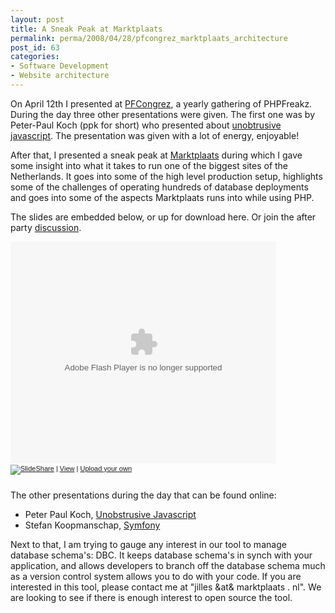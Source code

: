 ```yaml
---
layout: post
title: A Sneak Peak at Marktplaats
permalink: perma/2008/04/28/pfcongrez_marktplaats_architecture
post_id: 63
categories: 
- Software Development
- Website architecture
---
```


On April 12th I presented at <a
href="http://www.pfcongrez.nl/2008/index.html">PFCongrez</a>, a yearly
gathering of PHPFreakz. During the day three other presentations were given.
The first one was by Peter-Paul Koch (ppk for short) who presented about <a
href="http://www.quirksmode.org/blog/archives/2008/04/slides_pfcongre.html">unobtrusive
javascript</a>. The presentation was given with a lot of energy, enjoyable!

After that, I presented a sneak peak at <a
href="http://www.marktplaats.nl">Marktplaats</a> during which I gave some
insight into what it takes to run one of the biggest sites of the Netherlands.
It goes into some of the high level production setup, highlights some of the
challenges of operating hundreds of database deployments and goes into some of
the aspects Marktplaats runs into while using PHP.

The slides are embedded below, or up for download here. Or join the after party <a href="http://www.phpfreakz.nl/forum.php?forum=5&iid=1125709">discussion</a>.

<div style="width:425px;text-align:left" id="__ss_376052"><object style="margin:0px" width="425" height="355"><param name="movie" value="http://static.slideshare.net/swf/ssplayer2.swf?doc=20080410-pfcongrez-presentation-ebay-v02-1209368891974250-9"/><param name="allowFullScreen" value="true"/><param name="allowScriptAccess" value="always"/><embed src="http://static.slideshare.net/swf/ssplayer2.swf?doc=20080410-pfcongrez-presentation-ebay-v02-1209368891974250-9" type="application/x-shockwave-flash" allowscriptaccess="always" allowfullscreen="true" width="425" height="355"></embed></object><div style="font-size:11px;font-family:tahoma,arial;height:26px;padding-top:2px;"><a href="http://www.slideshare.net/?src=embed"><img src="http://static.slideshare.net/swf/logo_embd.png" style="border:0px none;margin-bottom:-5px" alt="SlideShare"/></a> | <a href="http://www.slideshare.net/ojilles/20080410-pf-congrez-presentation-e-bay-v0-2?src=embed" title="View '20080410 Pf Congrez Presentation E Bay V0 2' on SlideShare">View</a> | <a href="http://www.slideshare.net/upload?src=embed">Upload your own</a></div></div>


The other presentations during the day that can be found online:

* Peter Paul Koch, <a
  href="http://www.quirksmode.org/blog/archives/2008/04/slides_pfcongre.html">Unobstrusive
  Javascript</a>
* Stefan Koopmanschap, <a
  href="http://www.symfony-framework.nl/nieuws/43">Symfony</a>

Next to that, I am trying to gauge any interest in our tool to manage database
schema's: DBC. It keeps database schema's in synch with your application, and
allows developers to branch off the database schema much as a version control
system allows you to do with your code. If you are interested in this tool,
please contact me at "jilles &at& marktplaats . nl". We are looking to see if
there is enough interest to open source the tool.
